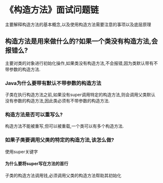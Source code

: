 # 《构造方法》面试问题链

主要解释构造方法的基本概念,以及使用构造方法需要注意的事项以及底层原理

## 构造方法是用来做什么的?如果一个类没有构造方法,会报错么?

主要对类的对象进行初始化操作,如果类没有构造方法,不会报错,因为类默认带有不带参数的构造方法.

### Java为什么要带有默认不带参数的构造方法

子类在执行构造方法之前,如果没有super调用特定的构造方法,则会调用父类默认没有参数的构造方法,因此类必须有不带参数的构造方法.

### 构造方法是否可以重写么?

构造方法不能被重写,但可以被重载,一个类可以有多个构造方法.

### 如果子类要调用父类的特定的构造方法,该怎么做?

使用super关键字

#### 为什么要将super写在方法的首行

子类的构造方法调用钱,必须调用父类的构造方法帮助其初始化

